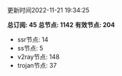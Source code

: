 更新时间2022-11-21 19:34:25

**总订阅: 45**
**总节点: 1142**
**有效节点: 204**
- ssr节点: 14
- ss节点: 5
- v2ray节点: 148
- trojan节点: 37
